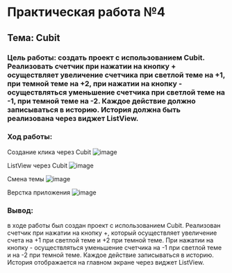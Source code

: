 # Практическая работа №4
## Тема: Cubit


### Цель работы: создать проект с использованием Cubit. Реализовать счетчик при нажатии на кнопку + осуществляет увеличение счетчика при светлой теме на +1, при темной теме на +2, при нажатии на кнопку - осуществляться уменьшение счетчика при светлой теме на -1, при темной теме на -2. Каждое действие должно записываться в историю. История должна быть реализована через виджет ListView.

### Ход работы:

Создание клика через Cubit 
![image](https://user-images.githubusercontent.com/80156409/208087768-c3b91e47-aadd-47f3-a38a-1ff99c183e26.png)

ListView через Cubit 
![image](https://user-images.githubusercontent.com/80156409/208087889-14d881d0-da57-4198-a1c6-375fa2328d86.png)

Смена темы
![image](https://user-images.githubusercontent.com/80156409/208088602-fe916f37-587f-46c9-8d26-819dbba39e30.png)

Верстка приложения
![image](https://user-images.githubusercontent.com/80156409/208088022-f5a7c15f-21c8-4732-baac-3be4ff5b012b.png)


### Вывод: 
в ходе работы был создан проект с использованием Cubit. Реализован счетчик при нажатии на кнопку +, который осуществляет увеличение счета на +1 при светлой теме и +2 при темной теме. При нажатии на кнопку - осуществляться уменьшение счетчика на -1 при светлой теме и на -2 при темной теме. Каждое действие записываться в историю. История отображается на главном экране через виджет ListView.  
